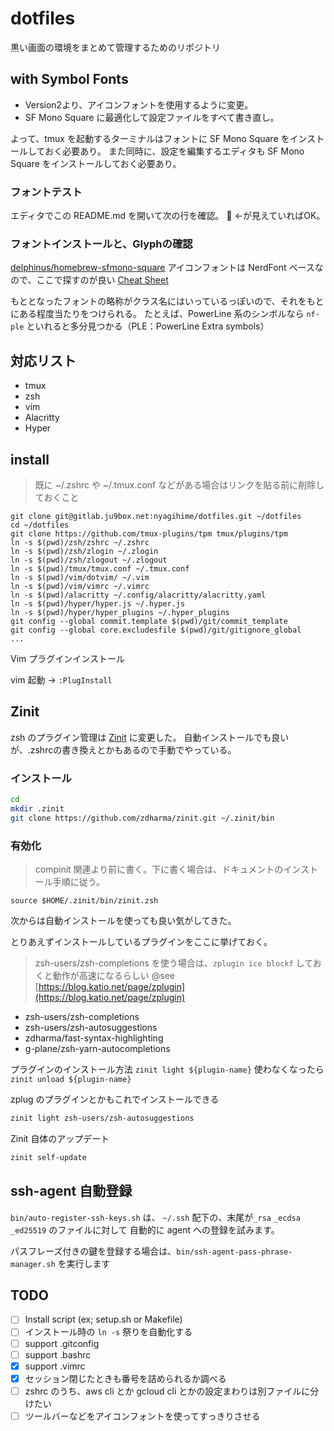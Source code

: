 # dotfiles

黒い画面の環境をまとめて管理するためのリポジトリ

## with Symbol Fonts

- Version2より、アイコンフォントを使用するように変更。
- SF Mono Square に最適化して設定ファイルをすべて書き直し。

よって、tmux を起動するターミナルはフォントに SF Mono Square をインストールしておく必要あり。
また同時に、設定を編集するエディタも SF Mono Square をインストールしておく必要あり。

### フォントテスト

エディタでこの README.md を開いて次の行を確認。
 ←が見えていればOK。

### フォントインストールと、Glyphの確認

[delphinus/homebrew-sfmono-square](https://github.com/delphinus/homebrew-sfmono-square)
アイコンフォントは NerdFont ベースなので、ここで探すのが良い
[Cheat Sheet](https://www.nerdfonts.com/cheat-sheet)

もととなったフォントの略称がクラス名にはいっているっぽいので、それをもとにある程度当たりをつけられる。
たとえば、PowerLine 系のシンボルなら `nf-ple` といれると多分見つかる（PLE：PowerLine Extra symbols）

## 対応リスト

- tmux
- zsh
- vim
- Alacritty
- Hyper

## install

> 既に ~/.zshrc や ~/.tmux.conf などがある場合はリンクを貼る前に削除しておくこと

```shell
git clone git@gitlab.ju9box.net:nyagihime/dotfiles.git ~/dotfiles
cd ~/dotfiles
git clone https://github.com/tmux-plugins/tpm tmux/plugins/tpm
ln -s $(pwd)/zsh/zshrc ~/.zshrc
ln -s $(pwd)/zsh/zlogin ~/.zlogin
ln -s $(pwd)/zsh/zlogout ~/.zlogout
ln -s $(pwd)/tmux/tmux.conf ~/.tmux.conf
ln -s $(pwd)/vim/dotvim/ ~/.vim
ln -s $(pwd)/vim/vimrc ~/.vimrc
ln -s $(pwd)/alacritty ~/.config/alacritty/alacritty.yaml
ln -s $(pwd)/hyper/hyper.js ~/.hyper.js
ln -s $(pwd)/hyper/hyper_plugins ~/.hyper_plugins
git config --global commit.template $(pwd)/git/commit_template
git config --global core.excludesfile $(pwd)/git/gitignore_global
...
```

Vim プラグインインストール

vim 起動 → `:PlugInstall`

## Zinit

zsh のプラグイン管理は [Zinit](https://github.com/zdharma/zinit) に変更した。
自動インストールでも良いが、.zshrcの書き換えとかもあるので手動でやっている。

### インストール

```zsh
cd
mkdir .zinit
git clone https://github.com/zdharma/zinit.git ~/.zinit/bin
```

### 有効化

> compinit 関連より前に書く。下に書く場合は、ドキュメントのインストール手順に従う。

```zshrc
source $HOME/.zinit/bin/zinit.zsh
```

次からは自動インストールを使っても良い気がしてきた。

とりあえずインストールしているプラグインをここに挙げておく。

> zsh-users/zsh-completions を使う場合は、`zplugin ice blockf` しておくと動作が高速になるらしい
> @see [https://blog.katio.net/page/zplugin](https://blog.katio.net/page/zplugin)

- zsh-users/zsh-completions
- zsh-users/zsh-autosuggestions
- zdharma/fast-syntax-highlighting
- g-plane/zsh-yarn-autocompletions

プラグインのインストール方法 `zinit light ${plugin-name}`
使わなくなったら `zinit unload ${plugin-name}`

zplug のプラグインとかもこれでインストールできる

```zsh
zinit light zsh-users/zsh-autosuggestions
```

Zinit 自体のアップデート

```bash
zinit self-update
```

## ssh-agent 自動登録

`bin/auto-register-ssh-keys.sh` は、
`~/.ssh` 配下の、末尾が`_rsa` `_ecdsa` `_ed25519` のファイルに対して
自動的に agent への登録を試みます。

パスフレーズ付きの鍵を登録する場合は、`bin/ssh-agent-pass-phrase-manager.sh` を実行します

## TODO

- [ ] Install script (ex; setup.sh or Makefile)
- [ ] インストール時の `ln -s` 祭りを自動化する
- [ ] support .gitconfig
- [ ] support .bashrc
- [x] support .vimrc
- [x] セッション閉じたときも番号を詰められるか調べる
- [ ] zshrc のうち、aws cli とか gcloud cli とかの設定まわりは別ファイルに分けたい
- [ ] ツールバーなどをアイコンフォントを使ってすっきりさせる

